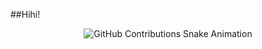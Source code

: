##Hihi!
<p align="center">
  <img src="https://raw.githubusercontent.com/kieugiathinh/kieugiathinh-snake/output/github-snake.gif" alt="GitHub Contributions Snake Animation">
</p>
